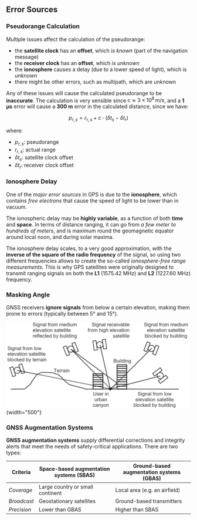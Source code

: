 ## Error Sources

### Pseudorange Calculation

Multiple issues affect the calculation of the pseudorange:

- the **satellite clock** has an **offset**, which is *known* (part of the navigation message)
- the **receiver clock** has an **offset**, which is *unknown*
- the **ionosphere** causes a delay (due to a lower speed of light), which is *unknown*
- there might be other errors, such as multipath, which are unknown

Any of these issues will cause the calculated pseudorange to be **inaccurate**. The calculation is very sensible since $c \approx 3 \times 10^8 \, \text{m/s}$, and a **1 µs** error will cause a **300 m** error in the calculated distance, since we have:

$$
p_{r,s} = r_{r,s} + c \cdot (\delta t_s - \delta t_r)
$$

where:

- $p_{r,s}$: pseudorange
- $r_{r,s}$: actual range
- $\delta t_s$: satellite clock offset
- $\delta t_r$: receiver clock offset

### Ionosphere Delay

One of the *major error sources* in GPS is due to the **ionosphere**, which contains *free electrons* that cause the speed of light to be lower than in vacuum.

The ionospheric delay may be **highly variable**, as a function of both **time** and **space**. In terms of distance ranging, it can go from *a few meter to hundreds of meters*, and is maximum round the geomagnetic equator around local noon, and during solar maxima.

The ionosphere delay scales, to a very good approximation, with the **inverse of the square of the radio frequency** of the signal, so using two different frequencies allows to create the so­-called *ionosphere-­free range measurements*. This is why GPS satellites were originally designed to transmit ranging signals on both the **L1** (1575.42 MHz) and **L2** (1227.60 MHz) frequency.

### Masking Angle

GNSS receivers **ignore signals** from below a certain elevation, making them prone to errors (typically between 5° and 15°).

![Errors due to terrain, buildings, and elevation angle](../../../images/groves/gnss_masking_terrain_buildings.png){width="500"}

### GNSS Augmentation Systems

**GNSS augmentation systems** supply differential corrections and integrity alerts that meet the needs of safety-critical applications. There are two types:

| **Criteria** | **Space-based augmentation systems (SBAS)** | **Ground-based augmentation systems (GBAS)** |
|----------|----------------------------------------|----------------------------------------|
| *Coverage* | Large country or small continent | Local area (e.g. an airfield) |
| *Broadcast* | Geostationary satellites | Ground-based transmitters |
| *Precision* | Lower than GBAS | Higher than SBAS |
